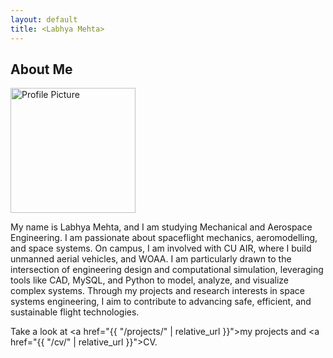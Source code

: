 ```yaml
---
layout: default
title: <Labhya Mehta>
---
```


## About Me



<img src="{{ 'DSC09277.JPG' | relative_url }}" alt="Profile Picture" width="200" />




 
My name is Labhya Mehta, and I am studying Mechanical and Aerospace Engineering. I am passionate about spaceflight mechanics, aeromodelling, and space systems. On campus, I am involved with CU AIR, where I build unmanned aerial vehicles, and WOAA. I am particularly drawn to the intersection of engineering design and computational simulation, leveraging tools like CAD, MySQL, and Python to model, analyze, and visualize complex systems. Through my projects and research interests in space systems engineering, I aim to contribute to advancing safe, efficient, and sustainable flight technologies.

Take a look at <a href="{{ "/projects/" | relative_url }}">my projects</a> and <a href="{{ "/cv/" | relative_url }}">CV</a>.
